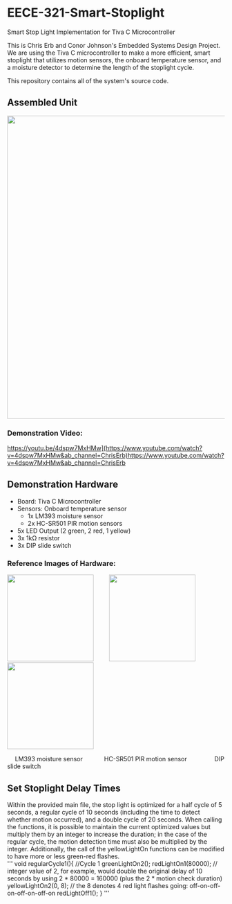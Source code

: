 # EECE-321-Smart-Stoplight
Smart Stop Light Implementation for Tiva C Microcontroller

This is Chris Erb and Conor Johnson's Embedded Systems Design Project. We are using the Tiva C microcontroller to make a more efficient, smart stoplight that utilizes motion sensors, the onboard temperature sensor, and a moisture detector to determine the length of the stoplight cycle.

This repository contains all of the system's source code.<br />

## Assembled Unit
<img src="https://github.com/chris-erb/EECE-321-Smart-Stoplight/assets/145140858/c0ab629a-b003-4bf3-acf4-45e82b925aa4" width="700" height="700"/> <br />

### Demonstration Video: <br />
https://youtu.be/4dspw7MxHMw](https://www.youtube.com/watch?v=4dspw7MxHMw&ab_channel=ChrisErb)https://www.youtube.com/watch?v=4dspw7MxHMw&ab_channel=ChrisErb

## Demonstration Hardware
* Board: Tiva C Microcontroller
* Sensors: Onboard temperature sensor
  - 1x LM393 moisture sensor
  - 2x HC-SR501 PIR motion sensors
* 5x LED Output (2 green, 2 red, 1 yellow)
* 3x 1kΩ resistor
* 3x DIP slide switch <br />
### Reference Images of Hardware: <br />
<img src="https://github.com/chris-erb/EECE-321-Smart-Stoplight/assets/145140858/572a7251-0c13-42c0-93f5-986c042336bb" width="200" height="200"/> &emsp;&emsp; <img src="https://github.com/chris-erb/EECE-321-Smart-Stoplight/assets/145140858/5a23814e-a905-4764-8663-d75ed5b6c618" width="200" height="200"/> &emsp;&emsp; <img src="https://github.com/chris-erb/EECE-321-Smart-Stoplight/assets/145140858/0ba817b8-4eb0-4582-b1a1-b41aee0eb055" width="200" height="200"/>

&emsp; LM393 moisture sensor &emsp;&emsp;&emsp;    HC-SR501 PIR motion sensor &emsp;&emsp;&emsp;&emsp;    DIP slide switch <br />

## Set Stoplight Delay Times <br />
  Within the provided main file, the stop light is optimized for a half cycle of 5 seconds, a regular cycle of 10 seconds (including the time to detect whether motion occurred), and a double cycle of 20 seconds. When calling the functions, it is possible to maintain the current optimized values but multiply them by an integer to increase the duration; in the case of the regular cycle, the motion detection time must also be multiplied by the integer. Additionally, the call of the yellowLightOn functions can be modified to have more or less green-red flashes.<br />
  '''
  void regularCycle1(){ 
    //Cycle 1
    greenLightOn2(); 
    redLightOn1(80000); // integer value of 2, for example, would double the original delay of 10 seconds by using 2 * 80000 = 160000 (plus the 2 * motion check duration)
    yellowLightOn2(0, 8); // the 8 denotes 4 red light flashes going: off-on-off-on-off-on-off-on
    redLightOff1();
} 
'''
